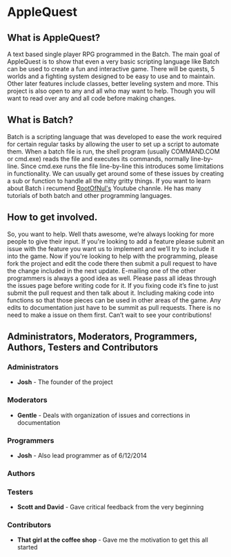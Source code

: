 AppleQuest
==========

What is AppleQuest?
-------------------
A text based single player RPG programmed in the Batch.  The main goal of AppleQuest is to show that even a very basic scripting language like Batch can be used to create a fun and interactive game.  There will be quests, 5 worlds and a fighting system designed to be easy to use and to maintain.  Other later features include classes, better leveling system and more.  This project is also open to any and all who may want to help.  Though you will want to read over any and all code before making changes.

What is Batch?
--------------
Batch is a scripting language that was developed to ease the work required for certain regular tasks by allowing the user to set up a script to automate them.  When a batch file is run, the shell program (usually COMMAND.COM or cmd.exe) reads the file and executes its commands, normally line-by-line.  Since cmd.exe runs the file line-by-line this introduces some limitations in functionality. We can usually get around some of these issues by creating a sub or function to handle all the nitty gritty things.  If you want to learn about Batch i recumend [RootOfNul's](https://www.youtube.com/user/RootOfTheNull) Youtube channle. He has many tutorials of both batch and other programming languages. 


How to get involved.
--------------------
So, you want to help. Well thats awesome, we’re always looking for more people to give their input. If you're looking to add a feature please submit an issue with the feature you want us to implement and we’ll try to include it into the game. Now if you're looking to help with the programming, please fork the project and edit the code there then submit a pull request to have the change included in the next update. E-mailing one of the other programmers is always a good idea as well. Please pass all ideas through the issues page before writing code for it. If you fixing code it’s fine to just submit the pull request and then talk about it. Including making code into functions so that those pieces can be used in other areas of the game.  Any edits to documentation just have to be summit as pull requests. There is no need to make a issue on them first. Can’t wait to see your contributions!


Administrators, Moderators, Programmers, Authors, Testers and Contributors
--------------------------------------------------------------------------

### Administrators
* **Josh** - The founder of the project

### Moderators
* **Gentle** - Deals with organization of issues and corrections in documentation

### Programmers
* **Josh** - Also lead programmer as of 6/12/2014

### Authors


### Testers
* **Scott and David** - Gave critical feedback from the very beginning

### Contributors
* **That girl at the coffee shop** - Gave me the motivation to get this all started



